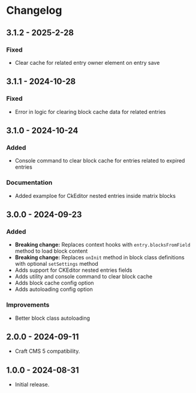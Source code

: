 # Changelog

## 3.1.2 - 2025-2-28

### Fixed

- Clear cache for related entry owner element on entry save

## 3.1.1 - 2024-10-28

### Fixed

- Error in logic for clearing block cache data for related entries

## 3.1.0 - 2024-10-24

### Added

- Console command to clear block cache for entries related to expired entries

### Documentation

- Added examploe for CkEditor nested entries inside matrix blocks

## 3.0.0 - 2024-09-23

### Added

- **Breaking change:** Replaces context hooks with `entry.blocksFromField` method to load block content
- **Breaking change:** Replaces `onInit` method in block class definitions with optional `setSettings` method
- Adds support for CKEditor nested entries fields
- Adds utility and console command to clear block cache 
- Adds block cache config option
- Adds autoloading config option

### Improvements

- Better block class autoloading

## 2.0.0 - 2024-09-11

- Craft CMS 5 compatibility.

## 1.0.0 - 2024-08-31

- Initial release.
